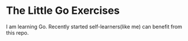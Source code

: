 ﻿# The Little Go Exercises

I am learning Go. Recently started self-learners(like me) can benefit from this repo.
